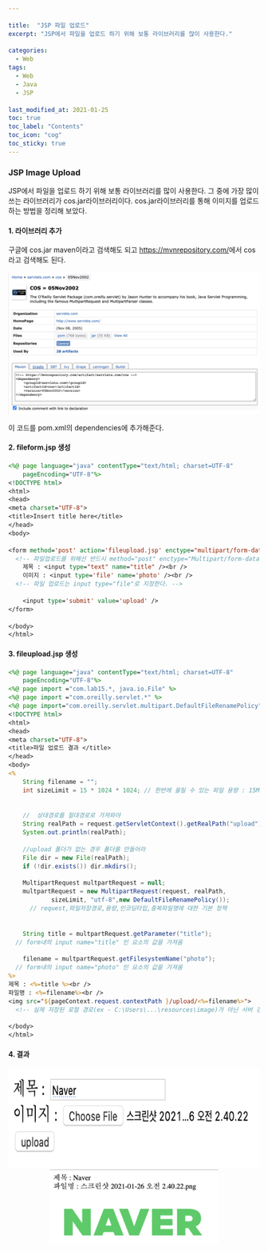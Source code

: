 ```yaml
---

title:  "JSP 파일 업로드"
excerpt: "JSP에서 파일을 업로드 하기 위해 보통 라이브러리를 많이 사용한다." 

categories:
  - Web
tags:
  - Web
  - Java
  - JSP

last_modified_at: 2021-01-25 
toc: true
toc_label: "Contents"
toc_icon: "cog"
toc_sticky: true
---
```


### **JSP Image Upload**

JSP에서 파일을 업로드 하기 위해 보통 라이브러리를 많이 사용한다. 그 중에 가장 많이 쓰는 라이브러리가 cos.jar라이브러리이다. cos.jar라이브러리를 통해 이미지를 업로드 하는 방법을 정리해 보았다. 

#### 1. 라이브러리 추가

구글에 cos.jar maven이라고 검색해도 되고 <https://mvnrepository.com/>에서 cos라고 검색해도 된다.  

![img](/assets/images/jsp_image/26.png)

이 코드를 pom.xml의 dependencies에 추가해준다. 

#### 2. fileform.jsp 생성

~~~jsp
<%@ page language="java" contentType="text/html; charset=UTF-8"
    pageEncoding="UTF-8"%>
<!DOCTYPE html>
<html>
<head>
<meta charset="UTF-8">
<title>Insert title here</title>
</head>
<body>

<form method='post' action='fileupload.jsp' enctype="multipart/form-data">
  <!-- 파일업로드를 위해선 반드시 method="post" enctype="Multipart/form-data"여야 한다. (cos 라이브러리에서 제공하는 MultipartRequest 객체를 이용하는 것)-->
	제목 : <input type="text" name="title" /><br />
	이미지 : <input type='file' name='photo' /><br />
  <!-- 파일 업로드는 input type="file"로 지정한다. -->

	<input type='submit' value='upload' />
</form>

</body>
</html>
~~~



#### 3. fileupload.jsp 생성

```jsp
<%@ page language="java" contentType="text/html; charset=UTF-8"
    pageEncoding="UTF-8"%>
<%@ page import ="com.lab15.*, java.io.File" %>
<%@ page import ="com.oreilly.servlet.*" %>
<%@ page import="com.oreilly.servlet.multipart.DefaultFileRenamePolicy" %>
<!DOCTYPE html>
<html>
<head>
<meta charset="UTF-8">
<title>파일 업로드 결과 </title>
</head>
<body>
<% 
	String filename = "";
	int sizeLimit = 15 * 1024 * 1024; // 한번에 올릴 수 있는 파일 용량 : 15M로 제한

	
	//	상대경로를 절대경로로 가져와야 
	String realPath = request.getServletContext().getRealPath("upload");
	System.out.println(realPath);
	
	//upload 폴더가 없는 경우 폴더를 만들어라
	File dir = new File(realPath);
	if (!dir.exists()) dir.mkdirs();
			
	MultipartRequest multpartRequest = null;
	multpartRequest = new MultipartRequest(request, realPath, 
			sizeLimit, "utf-8",new DefaultFileRenamePolicy());
      // request,파일저장경로,용량,인코딩타입,중복파일명에 대한 기본 정책


	String title = multpartRequest.getParameter("title"); 
  // form내의 input name="title" 인 요소의 값을 가져옴

	filename = multpartRequest.getFilesystemName("photo");
  // form내의 input name="photo" 인 요소의 값을 가져옴
%>
제목 : <%=title %><br />
파일명 : <%=filename%><br />
<img src="${pageContext.request.contextPath }/upload/<%=filename%>">
  <!-- 실제 저장된 로컬 경로(ex - C:\Users\...\resources\image)가 아닌 서버 경로(ex - FileUpload/resources/image)를 통해 접근해야 한다.-->

</body>
</html>
```



#### 4. 결과

<center><img src="/assets/images/jsp_image/32.png" height="200"></center>

<center><img src="/assets/images/jsp_image/55.png" height="150"></center>

